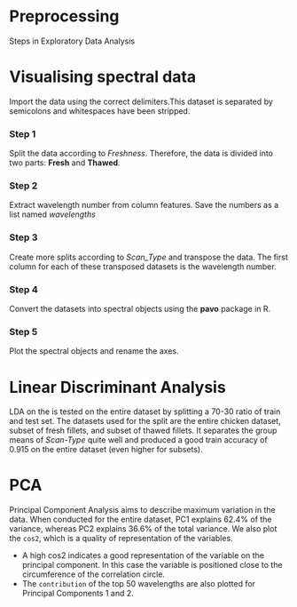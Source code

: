 # Preprocessing

Steps in Exploratory Data Analysis

# Visualising spectral data

Import the data  using the correct delimiters.This dataset is separated by semicolons and whitespaces have been stripped.
### Step 1

Split the data according to _Freshness_. Therefore, the data is divided into two parts: **Fresh** and **Thawed**.

### Step 2

Extract wavelength number from column features. Save the numbers as a list named *wavelengths*

### Step 3

Create more splits according to *Scan_Type* and transpose the data. The first column for each of these transposed datasets is the wavelength number.

### Step 4

Convert the datasets into spectral objects using the **pavo** package in R.
### Step 5

Plot the spectral objects and rename the axes.

# Linear Discriminant Analysis

LDA on the is tested on the entire dataset by splitting a 70-30 ratio of train and test set. The datasets used for the split are the entire chicken dataset, subset of fresh fillets, and subset of thawed fillets.
It separates the group means of *Scan-Type* quite well and produced a good train accuracy of 0.915 on the entire dataset (even higher for subsets).

# PCA
Principal Component Analysis aims to describe maximum variation in the data. When conducted for the entire dataset, PC1 explains 62.4% of the variance, whereas PC2 explains 36.6% of the total variance.
We also plot the `cos2`, which is a quality of representation of the variables.
* A high cos2 indicates a good representation of the variable on the principal component. In this case the variable is positioned close to the circumference of the correlation circle.
* The `contribution` of the top 50 wavelengths are also plotted for Principal Components 1 and 2.